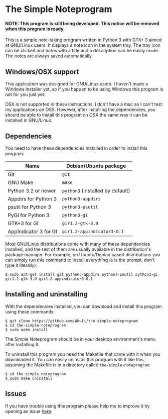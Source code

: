 # The Simple Noteprogram

#### NOTE: This program is still being developed. This notice will be removed when this program is ready.

This is a simple note-taking program written in Python 3 with GTK+ 3 aimed at GNU/Linux users. It displays a note icon in the system tray. The tray icon can be clicked and notes with a title and a description can be easily made. The notes are always saved automatically.

## Windows/OSX support

This application was designed for GNU/Linux users. I haven't made a Windows installer yet, so if you happen to be using Windows this program is not for you just yet.

OSX is not supported in these instructions. I don't have a mac so I can't test my applications on OSX. However, after installing the dependencies, you should be able to install this program on OSX the same way it can be installed in GNU/Linux.

## Dependencies

You need to have these dependencies installed in order to install this program:

| Name                  | Debian/Ubuntu package             |
|-----------------------|-----------------------------------|
| Git                   | `git`                             |
| GNU Make              | `make`                            |
| Python 3.2 or newer   | `python3` (installed by default)  |
| Appdirs for Python 3  | `python3-appdirs`                 |
| psutil for Python 3   | `python3-psutil`                  |
| PyGI for Python 3     | `python3-gi`                      |
| GTK+3 for GI          | `gir1.2-gtk-3.0`                  |
| AppIndicator 3 for GI | `gir1.2-appindicator3-0.1`        |

Most GNU/Linux distributions come with many of these dependencies installed, and the rest of them are usually available in the distribution's package manager. For example, on Ubuntu/Debian based distributions you can simply run this command to install everything (`$` is the prompt, don't type it literally):

    $ sudo apt-get install git python3-appdirs python3-psutil python3-gi gir1.2-gtk-3.0 gir1.2-appindicator3-0.1

## Installing and uninstalling

With the dependencies installed, you can download and install this program using these commands:

    $ git clone https://github.com/Akuli/the-simple-noteprogram
    $ cd the-simple-noteprogram
    $ sudo make install

The Simple Noteprogram should be in your desktop environment's menu after installing it.

To uninstall this program you need the Makefile that came with it when you downloaded it. You can easily uninstall this program with it like this, assuming the Makefile is in a directory called `the-simple-noteprogram`:

    $ cd the-simple-noteprogram
    $ sudo make uninstall

## Issues

If you have trouble using this program please help me to improve it by opening an issue [here](https://github.com/Akuli/the-simple-noteprogram/issues).

